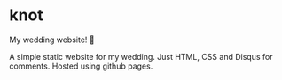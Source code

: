 # knot
My wedding website! :couple_with_heart: 

A simple static website for my wedding. Just HTML, CSS and Disqus for comments. Hosted using github pages.
